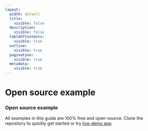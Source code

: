 ```yaml
---
layout:
  width: default
  title:
    visible: false
  description:
    visible: false
  tableOfContents:
    visible: true
  outline:
    visible: true
  pagination:
    visible: true
  metadata:
    visible: true
---
```


# Open source example

### Open source example

All examples in this guide are 100% free and open-source. Clone the repository to quickly get started or try [live-demo app](https://github.com/coin-voyage/examples)
